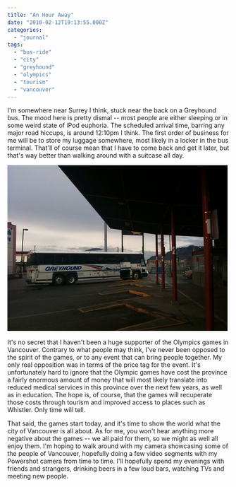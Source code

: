 ```yaml
---
title: "An Hour Away"
date: "2010-02-12T19:13:55.000Z"
categories: 
  - "journal"
tags: 
  - "bus-ride"
  - "city"
  - "greyhound"
  - "olympics"
  - "tourism"
  - "vancouver"
---
```


I'm somewhere near Surrey I think, stuck near the back on a Greyhound bus. The mood here is pretty dismal -- most people are either sleeping or in some weird state of iPod euphoria. The scheduled arrival time, barring any major road hiccups, is around 12:10pm I think. The first order of business for me will be to store my luggage somewhere, most likely in a locker in the bus terminal. That'll of course mean that I have to come back and get it later, but that's way better than walking around with a suitcase all day.

![Greyhound Bus](images/4351068763_48055e631f.jpg)

It's no secret that I haven't been a huge supporter of the Olympics games in Vancouver. Contrary to what people may think, I've never been opposed to the spirit of the games, or to any event that can bring people together. My only real opposition was in terms of the price tag for the event. It's unfortunately hard to ignore that the Olympic games have cost the province a fairly enormous amount of money that will most likely translate into reduced medical services in this province over the next few years, as well as in education. The hope is, of course, that the games will recuperate those costs through tourism and improved access to places such as Whistler. Only time will tell.

That said, the games start today, and it's time to show the world what the city of Vancouver is all about. As for me, you won't hear anything more negative about the games -- we all paid for them, so we might as well all enjoy them. I'm hoping to walk around with my camera showcasing some of the people of Vancouver, hopefully doing a few video segments with my Powershot camera from time to time. I'll hopefully spend my evenings with friends and strangers, drinking beers in a few loud bars, watching TVs and meeting new people.
